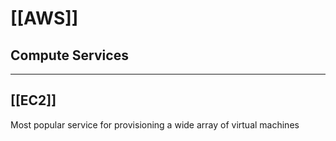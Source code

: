# [[AWS]]

## Compute Services
---

## [[EC2]]

Most popular service for provisioning a wide array of virtual machines